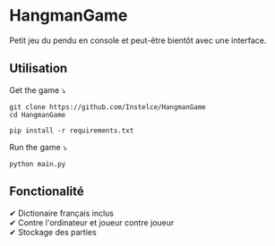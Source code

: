 # HangmanGame

Petit jeu du pendu en console et peut-être bientôt avec une interface.

## Utilisation

Get the game ⤵

	git clone https://github.com/Instelce/HangmanGame
	cd HangmanGame

	pip install -r requirements.txt

Run the game ⤵

	python main.py


## Fonctionalité

✔ Dictionaire français inclus<br>
✔ Contre l'ordinateur et joueur contre joueur<br>
✔ Stockage des parties